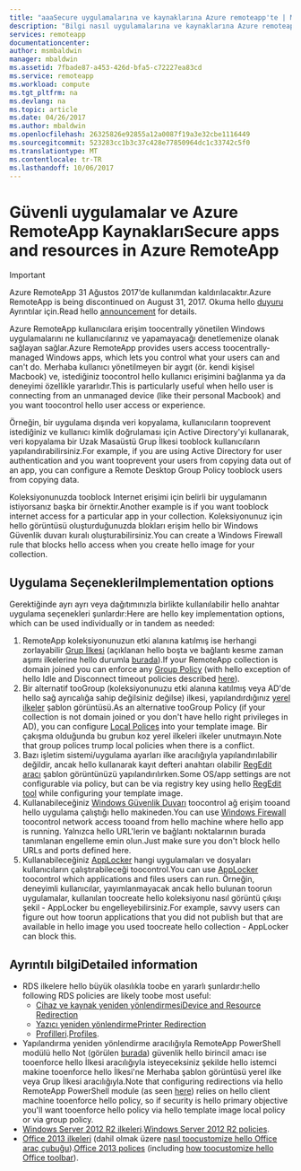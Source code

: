 ```yaml
---
title: "aaaSecure uygulamalarına ve kaynaklarına Azure remoteapp'te | Microsoft Docs"
description: "Bilgi nasıl uygulamalarına ve kaynaklarına Azure remoteapp'te aşağı toolock"
services: remoteapp
documentationcenter: 
author: msmbaldwin
manager: mbaldwin
ms.assetid: 7fbade87-a453-426d-bfa5-c72227ea83cd
ms.service: remoteapp
ms.workload: compute
ms.tgt_pltfrm: na
ms.devlang: na
ms.topic: article
ms.date: 04/26/2017
ms.author: mbaldwin
ms.openlocfilehash: 26325826e92855a12a0087f19a3e32cbe1116449
ms.sourcegitcommit: 523283cc1b3c37c428e77850964dc1c33742c5f0
ms.translationtype: MT
ms.contentlocale: tr-TR
ms.lasthandoff: 10/06/2017
---
```

# <a name="secure-apps-and-resources-in-azure-remoteapp"></a><span data-ttu-id="c3907-103">Güvenli uygulamalar ve Azure RemoteApp Kaynakları</span><span class="sxs-lookup"><span data-stu-id="c3907-103">Secure apps and resources in Azure RemoteApp</span></span>
> [!IMPORTANT]
> <span data-ttu-id="c3907-104">Azure RemoteApp 31 Ağustos 2017’de kullanımdan kaldırılacaktır.</span><span class="sxs-lookup"><span data-stu-id="c3907-104">Azure RemoteApp is being discontinued on August 31, 2017.</span></span> <span data-ttu-id="c3907-105">Okuma hello [duyuru](https://go.microsoft.com/fwlink/?linkid=821148) Ayrıntılar için.</span><span class="sxs-lookup"><span data-stu-id="c3907-105">Read hello [announcement](https://go.microsoft.com/fwlink/?linkid=821148) for details.</span></span>
> 
> 

<span data-ttu-id="c3907-106">Azure RemoteApp kullanıcılara erişim toocentrally yönetilen Windows uygulamalarını ne kullanıcılarınız ve yapamayacağı denetlemenize olanak sağlayan sağlar.</span><span class="sxs-lookup"><span data-stu-id="c3907-106">Azure RemoteApp provides users access toocentrally-managed Windows apps, which lets you control what your users can and can't do.</span></span>  <span data-ttu-id="c3907-107">Merhaba kullanıcı yönetilmeyen bir aygıt (ör. kendi kişisel Macbook) ve, istediğiniz toocontrol hello kullanıcı erişimini bağlanma ya da deneyimi özellikle yararlıdır.</span><span class="sxs-lookup"><span data-stu-id="c3907-107">This is particularly useful when hello user is connecting from an unmanaged device (like their personal Macbook) and you want toocontrol hello user access or experience.</span></span>

<span data-ttu-id="c3907-108">Örneğin, bir uygulama dışında veri kopyalama, kullanıcıların tooprevent istediğiniz ve kullanıcı kimlik doğrulaması için Active Directory'yi kullanarak, veri kopyalama bir Uzak Masaüstü Grup İlkesi tooblock kullanıcıların yapılandırabilirsiniz.</span><span class="sxs-lookup"><span data-stu-id="c3907-108">For example, if you are using Active Directory for user authentication and you want tooprevent your users from copying data out of an app, you can configure a Remote Desktop Group Policy tooblock users from copying data.</span></span>

<span data-ttu-id="c3907-109">Koleksiyonunuzda tooblock Internet erişimi için belirli bir uygulamanın istiyorsanız başka bir örnektir.</span><span class="sxs-lookup"><span data-stu-id="c3907-109">Another example is if you want tooblock internet access for a particular app in your collection.</span></span> <span data-ttu-id="c3907-110">Koleksiyonunuz için hello görüntüsü oluşturduğunuzda blokları erişim hello bir Windows Güvenlik duvarı kuralı oluşturabilirsiniz.</span><span class="sxs-lookup"><span data-stu-id="c3907-110">You can create a Windows Firewall rule that blocks hello access when you create hello image for your collection.</span></span>

## <a name="implementation-options"></a><span data-ttu-id="c3907-111">Uygulama Seçenekleri</span><span class="sxs-lookup"><span data-stu-id="c3907-111">Implementation options</span></span>
  <span data-ttu-id="c3907-112">Gerektiğinde ayrı ayrı veya dağıtımınızla birlikte kullanılabilir hello anahtar uygulama seçenekleri şunlardır:</span><span class="sxs-lookup"><span data-stu-id="c3907-112">Here are hello key implementation options, which can be used individually or in tandem as needed:</span></span>

1. <span data-ttu-id="c3907-113">RemoteApp koleksiyonunuzun etki alanına katılmış ise herhangi zorlayabilir [Grup İlkesi](https://technet.microsoft.com/library/cc725828.aspx) (açıklanan hello boşta ve bağlantı kesme zaman aşımı ilkelerine hello durumla [burada](../azure-subscription-service-limits.md)).</span><span class="sxs-lookup"><span data-stu-id="c3907-113">If your RemoteApp collection is domain joined you can enforce any [Group Policy](https://technet.microsoft.com/library/cc725828.aspx) (with hello exception of hello Idle and Disconnect timeout policies described [here](../azure-subscription-service-limits.md)).</span></span>
2. <span data-ttu-id="c3907-114">Bir alternatif tooGroup (koleksiyonunuzu etki alanına katılmış veya AD'de hello sağ ayrıcalığa sahip değilsiniz değilse) ilkesi, yapılandırdığınız [yerel ilkeler](https://technet.microsoft.com/library/cc775702.aspx) şablon görüntüsü.</span><span class="sxs-lookup"><span data-stu-id="c3907-114">As an alternative tooGroup Policy (if your collection is not domain joined or you don't have hello right privileges in AD), you can configure [Local Polices](https://technet.microsoft.com/library/cc775702.aspx) into your template image.</span></span>  <span data-ttu-id="c3907-115">Bir çakışma olduğunda bu grubun koz yerel ilkeleri ilkeler unutmayın.</span><span class="sxs-lookup"><span data-stu-id="c3907-115">Note that group polices trump local policies when there is a conflict.</span></span>
3. <span data-ttu-id="c3907-116">Bazı işletim sistemi/uygulama ayarları ilke aracılığıyla yapılandırılabilir değildir, ancak hello kullanarak kayıt defteri anahtarı olabilir [RegEdit aracı](remoteapp-hybridtrouble.md) şablon görüntünüzü yapılandırılırken.</span><span class="sxs-lookup"><span data-stu-id="c3907-116">Some OS/app settings are not configurable via policy, but can be via registry key using hello [RegEdit tool](remoteapp-hybridtrouble.md) while configuring your template image.</span></span>
4. <span data-ttu-id="c3907-117">Kullanabileceğiniz [Windows Güvenlik Duvarı](http://windows.microsoft.com/en-US/windows-8/Windows-Firewall-from-start-to-finish) toocontrol ağ erişim tooand hello uygulama çalıştığı hello makineden.</span><span class="sxs-lookup"><span data-stu-id="c3907-117">You can use [Windows Firewall](http://windows.microsoft.com/en-US/windows-8/Windows-Firewall-from-start-to-finish) toocontrol network access tooand from hello machine where hello app is running.</span></span> <span data-ttu-id="c3907-118">Yalnızca hello URL'lerin ve bağlantı noktalarının burada tanımlanan engelleme emin olun.</span><span class="sxs-lookup"><span data-stu-id="c3907-118">Just make sure you don't block hello URLs and ports defined here.</span></span>
5. <span data-ttu-id="c3907-119">Kullanabileceğiniz [AppLocker](https://technet.microsoft.com/library/hh831440.aspx) hangi uygulamaları ve dosyaları kullanıcıların çalıştırabileceği toocontrol.</span><span class="sxs-lookup"><span data-stu-id="c3907-119">You can use [AppLocker](https://technet.microsoft.com/library/hh831440.aspx) toocontrol which applications and files users can run.</span></span> <span data-ttu-id="c3907-120">Örneğin, deneyimli kullanıcılar, yayımlanmayacak ancak hello bulunan toorun uygulamalar, kullanılan toocreate hello koleksiyonu nasıl görüntü çıkışı şekil - AppLocker bu engelleyebilirsiniz.</span><span class="sxs-lookup"><span data-stu-id="c3907-120">For example, savvy users can figure out how toorun applications that you did not publish but that are available in hello image you used toocreate hello collection - AppLocker can block this.</span></span>

## <a name="detailed-information"></a><span data-ttu-id="c3907-121">Ayrıntılı bilgi</span><span class="sxs-lookup"><span data-stu-id="c3907-121">Detailed information</span></span>
* <span data-ttu-id="c3907-122">RDS ilkelere hello büyük olasılıkla toobe en yararlı şunlardır:</span><span class="sxs-lookup"><span data-stu-id="c3907-122">hello following RDS policies are likely toobe most useful:</span></span>
  * [<span data-ttu-id="c3907-123">Cihaz ve kaynak yeniden yönlendirmesi</span><span class="sxs-lookup"><span data-stu-id="c3907-123">Device and Resource Redirection</span></span>](https://technet.microsoft.com/library/ee791794.aspx)
  * [<span data-ttu-id="c3907-124">Yazıcı yeniden yönlendirme</span><span class="sxs-lookup"><span data-stu-id="c3907-124">Printer Redirection</span></span>](https://technet.microsoft.com/library/ee791784.aspx)
  * <span data-ttu-id="c3907-125">[Profilleri](https://technet.microsoft.com/library/ee791865.aspx).</span><span class="sxs-lookup"><span data-stu-id="c3907-125">[Profiles](https://technet.microsoft.com/library/ee791865.aspx).</span></span>
* <span data-ttu-id="c3907-126">Yapılandırma yeniden yönlendirme aracılığıyla RemoteApp PowerShell modülü hello Not (görülen [burada](remoteapp-redirection.md)) güvenlik hello birincil amacı ise tooenforce hello İlkesi aracılığıyla isteyeceksiniz şekilde hello istemci makine tooenforce hello İlkesi'ne Merhaba şablon görüntüsü yerel ilke veya Grup İlkesi aracılığıyla.</span><span class="sxs-lookup"><span data-stu-id="c3907-126">Note that configuring redirections via hello RemoteApp PowerShell module (as seen [here](remoteapp-redirection.md)) relies on hello client machine tooenforce hello policy, so if security is hello primary objective you'll want tooenforce hello policy via hello template image local policy or via group policy.</span></span>
* <span data-ttu-id="c3907-127">[Windows Server 2012 R2 ilkeleri](https://technet.microsoft.com/library/hh831791.aspx).</span><span class="sxs-lookup"><span data-stu-id="c3907-127">[Windows Server 2012 R2 policies](https://technet.microsoft.com/library/hh831791.aspx).</span></span>
* <span data-ttu-id="c3907-128">[Office 2013 ilkeleri](https://technet.microsoft.com/library/cc178969.aspx) (dahil olmak üzere [nasıl toocustomize hello Office araç çubuğu](https://technet.microsoft.com/library/cc179143.aspx)).</span><span class="sxs-lookup"><span data-stu-id="c3907-128">[Office 2013 polices](https://technet.microsoft.com/library/cc178969.aspx) (including [how toocustomize hello Office toolbar](https://technet.microsoft.com/library/cc179143.aspx)).</span></span>

